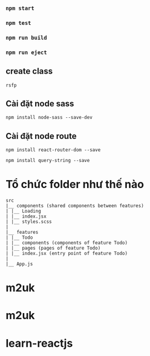 ### `npm start`

### `npm test`

### `npm run build`

### `npm run eject`

## create class
```
rsfp
```
## Cài đặt node sass
```
npm install node-sass --save-dev
```

## Cài đặt node route
```
npm install react-router-dom --save
```
```
npm install query-string --save
```

# Tổ chức folder như thế nào

```
src
|__ components (shared components between features)
| |__ Loading
| |__ index.jsx
| |__ styles.scss
|
|__ features
| |__ Todo
| |__ components (components of feature Todo)
| |__ pages (pages of feature Todo)
| |__ index.jsx (entry point of feature Todo)
|
|__ App.js 

```

# m2uk
# m2uk
# learn-reactjs
